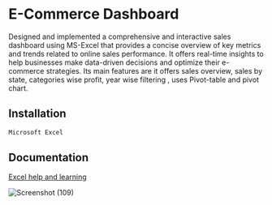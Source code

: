 
# E-Commerce Dashboard

Designed and implemented a comprehensive and interactive sales dashboard using MS-Excel
that provides a concise overview of key metrics and trends related to online sales performance. It offers real-time 
insights to help businesses make data-driven decisions and optimize their e-commerce strategies. Its main features are 
it offers sales overview, sales by state, categories wise profit, year wise filtering , uses Pivot-table and pivot chart.





## Installation



```bash
Microsoft Excel
```
    
## Documentation

[Excel help and learning](https://support.microsoft.com/en-us/excel)

![Screenshot (109)](https://github.com/rameshrj01/DashBoard/assets/121436011/8b8d4aea-2845-456c-9e7c-23a43e4d8822)


